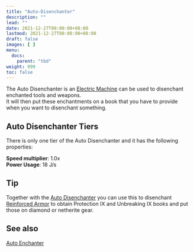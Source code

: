 ```yaml
---
title: "Auto-Disenchanter"
description: ""
lead: ""
date: 2021-12-27T00:00:00+08:00
lastmod: 2021-12-27T00:00:00+08:00
draft: false
images: [ ]
menu:
  docs:
    parent: "tbd"
weight: 999
toc: false
---
```


The Auto Disenchanter is an [Electric Machine](/docs/slimefun/electric-machines) can be used to disenchant enchanted tools and weapons.  
It will then put these enchantments on a book that you have to provide when you want to disenchant something.

## Auto Disenchanter Tiers

There is only one tier of the Auto Disenchanter and it has the following properties:

**Speed multiplier**: 1.0x  
**Power Usage**: 18 J/s

## Tip

Together with the [Auto Disenchanter](/docs/slimefun/auto-disenchanter) you can use this to disenchant [Reinforced Armor](/docs/slimefun/armor#reinforced-armor) to obtain Protection IX and Unbreaking IX books and put those on diamond or netherite gear.

## See also

[Auto Enchanter](/docs/slimefun/auto-enchanter)
